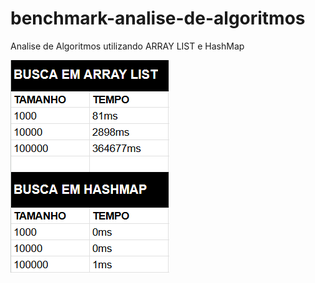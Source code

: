 # benchmark-analise-de-algoritmos
Analise de Algoritmos utilizando ARRAY LIST e HashMap

![comparação entre List e HashMap](https://github.com/gustaf-rickli/benchmark-analise-de-algoritmos/blob/main/image.png)
